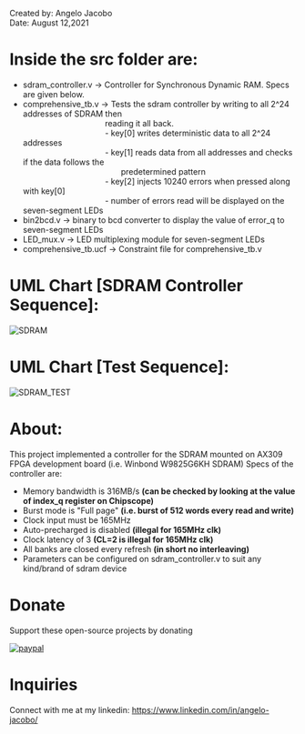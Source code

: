 Created by: Angelo Jacobo   
Date: August 12,2021   

# Inside the src folder are:   
* sdram_controller.v -> Controller for Synchronous Dynamic RAM. Specs are given below.  
* comprehensive_tb.v -> Tests the sdram controller by writing to all 2^24 addresses of SDRAM then   
&emsp;&emsp;&emsp;&emsp;&emsp;&emsp;&emsp;&emsp;&emsp;&emsp; reading it all back.  
&emsp;&emsp;&emsp;&emsp;&emsp;&emsp;&emsp;&emsp;&emsp;&emsp; - key[0] writes deterministic data to all 2^24 addresses  
&emsp;&emsp;&emsp;&emsp;&emsp;&emsp;&emsp;&emsp;&emsp;&emsp; - key[1] reads data from all addresses and checks if the data follows the  
&emsp;&emsp;&emsp;&emsp;&emsp;&emsp;&emsp;&emsp;&emsp;&emsp;&emsp;&emsp; predetermined pattern  
&emsp;&emsp;&emsp;&emsp;&emsp;&emsp;&emsp;&emsp;&emsp;&emsp; - key[2] injects 10240 errors when pressed along with key[0]   
&emsp;&emsp;&emsp;&emsp;&emsp;&emsp;&emsp;&emsp;&emsp;&emsp; - number of errors read will be displayed on the seven-segment LEDs  
* bin2bcd.v -> binary to bcd converter to display the value of error_q to seven-segment LEDs
* LED_mux.v -> LED multiplexing module for seven-segment LEDs
* comprehensive_tb.ucf -> Constraint file for comprehensive_tb.v

# UML Chart [SDRAM Controller Sequence]:
![SDRAM](https://user-images.githubusercontent.com/87559347/129528537-fcd08e70-c3e5-4879-a331-bf02b3d201fb.jpg)


# UML Chart [Test Sequence]:
![SDRAM_TEST](https://user-images.githubusercontent.com/87559347/129528806-16a8d61e-f88c-4729-81a6-bb7e25a5429a.jpg)


# About:  
This project implemented a controller for the SDRAM mounted on  AX309 FPGA development board (i.e. Winbond W9825G6KH SDRAM)
Specs of the controller are:   

* Memory bandwidth is 316MB/s **(can be checked by looking at the value of index_q register on Chipscope)**
* Burst mode is "Full page" **(i.e. burst of 512 words every read and write)**
* Clock input must be 165MHz
* Auto-precharged is disabled **(illegal for 165MHz clk)**
* Clock latency of 3 **(CL=2 is illegal for 165MHz clk)**
* All banks are closed every refresh **(in short no interleaving)**
* Parameters can be configured on sdram_controller.v to suit any kind/brand of sdram device

# Donate   
Support these open-source projects by donating  

[![paypal](https://www.paypalobjects.com/en_US/i/btn/btn_donateCC_LG.gif)](https://www.paypal.com/donate?hosted_button_id=GBJQGJNCJZVRU)


# Inquiries  
Connect with me at my linkedin: https://www.linkedin.com/in/angelo-jacobo/
